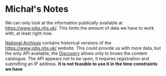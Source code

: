 # Michał's Notes

We can only look at the information publically available at https://www.jobs.nhs.uk/. 
This limits the amount of data we have to work with, at least right now. 

[National Archives](https://nationalarchivies.org.uk) contains historical versions of the https://www.jobs.nhs.uk/ website.
This could provide us with more data, but the only API available, the [Discovery](https://discovery.nationalarchives.gov.uk/) allows only to brows the content catalogue. 
The API appears not to be open, it requires registration and submitting an IP address. 
**It is not feasible to use it in the time constraints we have**

